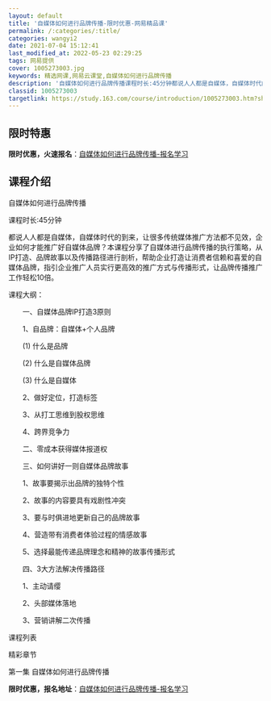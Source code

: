 ```yaml
---
layout: default
title: '自媒体如何进行品牌传播-限时优惠-网易精品课'
permalink: /:categories/:title/
categories: wangyi2
date: 2021-07-04 15:12:41
last_modified_at: 2022-05-23 02:29:25
tags: 网易提供
cover: 1005273003.jpg
keywords: 精选网课,网易云课堂,自媒体如何进行品牌传播
description: '自媒体如何进行品牌传播课程时长:45分钟都说人人都是自媒体，自媒体时代的到来，让很多传统媒体推广方法都不见效，企业如何才'
classid: 1005273003
targetlink: https://study.163.com/course/introduction/1005273003.htm?share=1&shareId=1025206652&utm_campaign=share&utm_medium=iphoneShare&utm_source=&utm_u=1025206652
---
```


## 限时特惠

**限时优惠，火速报名**：[自媒体如何进行品牌传播-报名学习](https://study.163.com/course/introduction/1005273003.htm?share=1&shareId=1025206652&utm_campaign=share&utm_medium=iphoneShare&utm_source=&utm_u=1025206652)

## 课程介绍

自媒体如何进行品牌传播

课程时长:45分钟

都说人人都是自媒体，自媒体时代的到来，让很多传统媒体推广方法都不见效，企业如何才能推广好自媒体品牌？本课程分享了自媒体进行品牌传播的执行策略，从IP打造、品牌故事以及传播路径进行剖析，帮助企业打造让消费者信赖和喜爱的自媒体品牌，指引企业推广人员实行更高效的推广方式与传播形式，让品牌传播推广工作轻松10倍。

课程大纲：

　　一、自媒体品牌IP打造3原则

　　1、自品牌：自媒体+个人品牌

　　(1) 什么是品牌

　　(2) 什么是自媒体品牌

　　(3) 什么是自媒体

　　2、做好定位，打造标签

　　3、从打工思维到股权思维

　　4、跨界竞争力

　　二、零成本获得媒体报道权

　　三、如何讲好一则自媒体品牌故事

　　1、故事要揭示出品牌的独特个性

　　2、故事的内容要具有戏剧性冲突

　　3、要与时俱进地更新自己的品牌故事

　　4、营造带有消费者体验过程的情感故事

　　5、选择最能传递品牌理念和精神的故事传播形式

　　四、3大方法解决传播路径

　　1、主动请缨

　　2、头部媒体落地

　　3、营销讲解二次传播

课程列表

精彩章节

 第一集 自媒体如何进行品牌传播

**限时优惠，报名地址**：[自媒体如何进行品牌传播-报名学习](https://study.163.com/course/introduction/1005273003.htm?share=1&shareId=1025206652&utm_campaign=share&utm_medium=iphoneShare&utm_source=&utm_u=1025206652)

